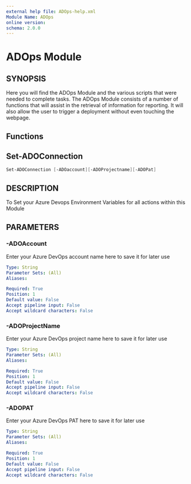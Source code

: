 ```yaml
---
external help file: ADOps-help.xml
Module Name: ADOps
online version:
schema: 2.0.0
---
```


# ADOps Module

## SYNOPSIS

Here you will find the ADOps Module and the various scripts that were needed to complete tasks.
The ADOps Module consists of a number of functions that will assist in the retrieval of information for reporting.
It will also allow the user to trigger a deployment without even touching the webpage.

## Functions
## Set-ADOConnection

```POWERSHELL
Set-ADOConnection [-ADOaccount][-ADOProjectname][-ADOPat]
```

## DESCRIPTION

To Set your Azure Devops Environment Variables for all actions within this Module

## PARAMETERS

### -ADOAccount

Enter your Azure DevOps account name here to save it for later use

```yaml
Type: String
Parameter Sets: (All)
Aliases:

Required: True
Position: 1
Default value: False
Accept pipeline input: False
Accept wildcard characters: False
```
### -ADOProjectName

Enter your Azure DevOps project name here to save it for later use

```yaml
Type: String
Parameter Sets: (All)
Aliases:

Required: True
Position: 1
Default value: False
Accept pipeline input: False
Accept wildcard characters: False
```
### -ADOPAT

Enter your Azure DevOps PAT here to save it for later use

```yaml
Type: String
Parameter Sets: (All)
Aliases:

Required: True
Position: 1
Default value: False
Accept pipeline input: False
Accept wildcard characters: False
```
